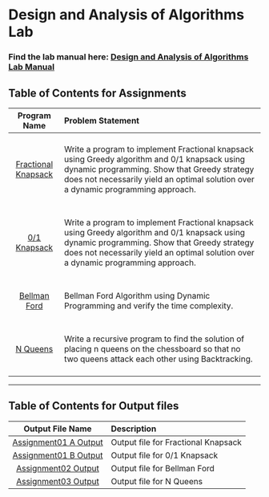 # Design and Analysis of Algorithms Lab

### Find the lab manual here: [Design and Analysis of Algorithms Lab Manual](LP1.pdf)

## Table of Contents for Assignments

|                            Program Name                             | Problem Statement                                                                                                                                                                                                                               |
| :-----------------------------------------------------------------: | :---------------------------------------------------------------------------------------------------------------------------------------------------------------------------------------------------------------------------------------------- |
| [Fractional Knapsack](Assignment01%20A%20-%20Fractional%20Knapsack) | <br>Write a program to implement Fractional knapsack using Greedy algorithm and 0/1 knapsack using dynamic programming. Show that Greedy strategy does not necessarily yield an optimal solution over a dynamic programming approach. <br> <br> |
|       [0/1 Knapsack](Assignment01%20B%20-%200%3A1%20Knapsack)       | <br>Write a program to implement Fractional knapsack using Greedy algorithm and 0/1 knapsack using dynamic programming. Show that Greedy strategy does not necessarily yield an optimal solution over a dynamic programming approach. <br> <br> |
|    [Bellman Ford](Assignment02%20-%20Bellman%20Ford%20Algorithm)    | <br>Bellman Ford Algorithm using Dynamic Programming and verify the time complexity. <br> <br>                                                                                                                                                  |
|              [N Queens](Assignment03%20-%20N%20Queens)              | <br>Write a recursive program to find the solution of placing n queens on the chessboard so that no two queens attack each other using Backtracking. <br> <br>                                                                                  |

<hr>

## Table of Contents for Output files

|                                 Output File Name                                 | Description                         |
| :------------------------------------------------------------------------------: | :---------------------------------- |
| [Assignment01 A Output](Assignment01%20A%20-%20Fractional%20Knapsack/output.txt) | Output file for Fractional Knapsack |
|   [Assignment01 B Output](Assignment01%20B%20-%200%3A1%20Knapsack/output.txt)    | Output file for 0/1 Knapsack        |
| [Assignment02 Output](Assignment02%20-%20Bellman%20Ford%20Algorithm/output.txt)  | Output file for Bellman Ford        |
|         [Assignment03 Output](Assignment03%20-%20N%20Queens/output.txt)          | Output file for N Queens            |
